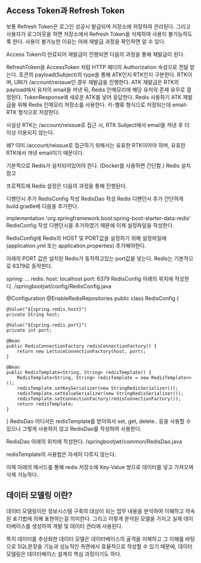 ## Access Token과 Refresh Token

보통 Refresh Token은 로그인 성공시 발급되며 저장소에 저장하여 관리된다.
그리고 사용자가 로그아웃을 하면 저장소에서 Refresh Token을 삭제하여 사용이 불가능하도록 한다. 사용이 불가능한 이유는 아래 재발급 과정을 확인하면 알 수 있다.

Access Token이 만료되어 재발급이 진행되면 다음의 과정을 통해 재발급이 된다.

RefreshToken을 AccessToken 처럼 HTTP 헤더의 Authorization 속성으로 전달 받는다.
토큰의 payload(Subject)의 type을 통해 ATK인지 RTK인지 구분한다.
RTK이며, URI가 /account/reissue인 경우 재발급을 진행한다.
ATK 재발급은 RTK의 payload에서 유저의 email을 꺼낸 뒤, Redis 인메모리에 해당 유저의 존재 유무로 결정된다.
TokenResponse에 새로운 ATK를 넣어 응답한다.
Redis 사용하기
ATK 재발급을 위해 Redis 인메모리 저장소를 사용한다.
키-벨류 형식으로 저장되는데 email-RTK 형식으로 저장한다.

사실상 RTK는 /account/reissue로 접근 시, RTK Subject에서 email을 꺼낸 후 더 이상 이용되지 않는다.

왜? 이미 /account/reissue로 접근하기 위해서는 유효한 RTK이어야 하며, 유효한 RTK에서 꺼낸 email이기 때문이다.

기본적으로 Redis가 설치되어있어야 한다. (Docker를 사용하면 간단함.)
Redis 설치 참고

프로젝트에 Redis 설정은 다음의 과정을 통해 진행된다.

디펜던시 추가
RedisConfig 작성
RedisDao 작성
Redis 디펜던시 추가
간단하게 build.gradle에 다음을 추가한다.

implementation 'org.springframework.boot:spring-boot-starter-data-redis'
RedisConfig 작성
디펜던시을 추가하였기 때문에 이제 설정파일을 작성한다.

RedisConfig에 Redis의 HOST 및 PORT값을 설정하기 위해 설정파일에(application.yml 또는 application.properties) 추가해야한다.

아래의 PORT 값은 설치된 Redis가 동작하고있는 port값을 넣는다.
Redis는 기본적으로 6379로 동작한다.

spring:
...
redis:
host: localhost
port: 6379
RedisConfig
아래의 위치에 작성한다.
/springbootjwt/config/RedisConfig.java

@Configuration
@EnableRedisRepositories
public class RedisConfig {

    @Value("${spring.redis.host}")
    private String host;

    @Value("${spring.redis.port}")
    private int port;

    @Bean
    public RedisConnectionFactory redisConnectionFactory() {
        return new LettuceConnectionFactory(host, port);
    }

    @Bean
    public RedisTemplate<String, String> redisTemplate() {
        RedisTemplate<String, String> redisTemplate = new RedisTemplate<>();
        redisTemplate.setKeySerializer(new StringRedisSerializer());
        redisTemplate.setValueSerializer(new StringRedisSerializer());
        redisTemplate.setConnectionFactory(redisConnectionFactory());
        return redisTemplate;
    }

}
RedisDao
어디서든 redisTemplate를 받아와서 set, get, delete.. 등을 사용할 수 있으나 그렇게 사용하지 않고 RedisDao를 작성하여 사용한다.

RedisDao
아래의 위치에 작성한다.
/springbootjwt/common/RedisDao.java

redisTemplate의 사용법은 자세히 다루지 않는다.

이제 아래의 메서드를 통해 redis 저장소에 Key-Value 쌍으로 데이터를 넣고 가져오며 삭제 가능하다.

## 데이터 모델링 이란?

데이터 모델링이란 정보시스템 구축의 대상이 되는 업무 내용을 분석하여 이해하고 약속된 표기법에 의해 표현하는걸 의미한다. 그리고 이렇게 분석된 모델을 가지고 실제 데이터베이스를 생성하여 개발 및 데이터 관리에 사용된다.

특히 데이터를 추상화한 데이터 모델은 데이터베이스의 골격을 이해하고 그 이해를 바탕으로 SQL문장을 기능과 성능적인 측면에서 효율적으로 작성할 수 있기 때문에, 데이터 모델링은 데이터베이스 설계의 핵심 과정이기도 하다.
